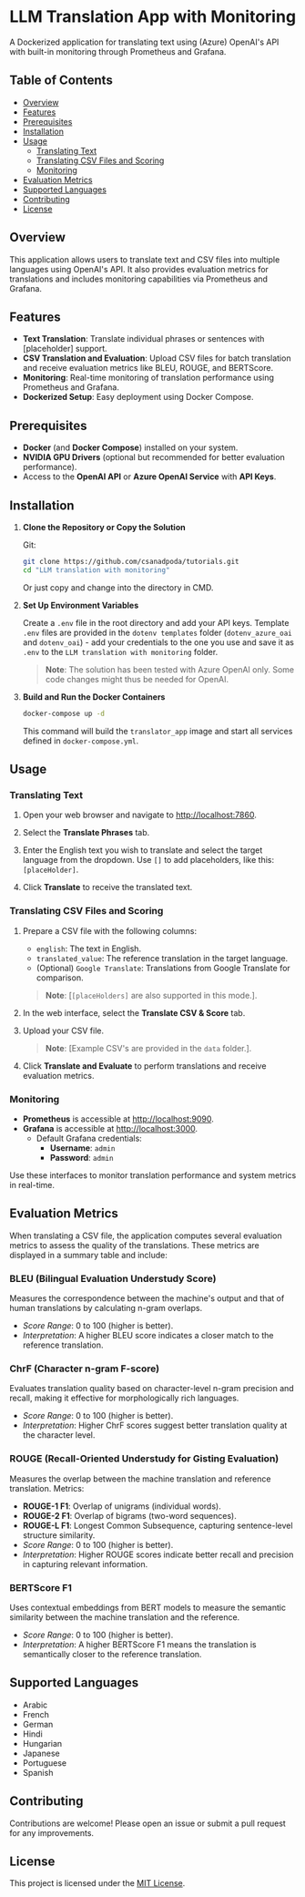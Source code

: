# LLM Translation App with Monitoring

A Dockerized application for translating text using (Azure) OpenAI's API with built-in monitoring through Prometheus and Grafana.

## Table of Contents

- [Overview](#overview)
- [Features](#features)
- [Prerequisites](#prerequisites)
- [Installation](#installation)
- [Usage](#usage)
  - [Translating Text](#translating-text)
  - [Translating CSV Files and Scoring](#translating-csv-files-and-scoring)
  - [Monitoring](#monitoring)
- [Evaluation Metrics](#evaluation-metrics)
- [Supported Languages](#supported-languages)
- [Contributing](#contributing)
- [License](#license)

## Overview

This application allows users to translate text and CSV files into multiple languages using OpenAI's API. It also provides evaluation metrics for translations and includes monitoring capabilities via Prometheus and Grafana.

## Features

- **Text Translation**: Translate individual phrases or sentences with [placeholder] support.
- **CSV Translation and Evaluation**: Upload CSV files for batch translation and receive evaluation metrics like BLEU, ROUGE, and BERTScore.
- **Monitoring**: Real-time monitoring of translation performance using Prometheus and Grafana.
- **Dockerized Setup**: Easy deployment using Docker Compose.

## Prerequisites

- **Docker** (and **Docker Compose**) installed on your system.
- **NVIDIA GPU Drivers** (optional but recommended for better evaluation performance).
- Access to the **OpenAI API** or **Azure OpenAI Service** with **API Keys**.

## Installation

1. **Clone the Repository or Copy the Solution**

   Git:
   ```bash
   git clone https://github.com/csanadpoda/tutorials.git
   cd "LLM translation with monitoring"
   ```

   Or just copy and change into the directory in CMD.

2. **Set Up Environment Variables**

   Create a `.env` file in the root directory and add your API keys. 
   Template `.env` files are provided in the `dotenv templates` folder (`dotenv_azure_oai` and `dotenv_oai`) - add your credentials to the one you use and save it as `.env` to the `LLM translation with monitoring` folder.

   > **Note**: The solution has been tested with Azure OpenAI only. Some code changes might thus be needed for OpenAI.

3. **Build and Run the Docker Containers**

   ```bash
   docker-compose up -d
   ```

   This command will build the `translator_app` image and start all services defined in `docker-compose.yml`.

## Usage

### Translating Text

1. Open your web browser and navigate to [http://localhost:7860](http://localhost:7860).

2. Select the **Translate Phrases** tab.

3. Enter the English text you wish to translate and select the target language from the dropdown. Use `[]` to add placeholders, like this: `[placeHolder]`.

4. Click **Translate** to receive the translated text.

### Translating CSV Files and Scoring

1. Prepare a CSV file with the following columns:

   - `english`: The text in English.
   - `translated_value`: The reference translation in the target language.
   - (Optional) `Google Translate`: Translations from Google Translate for comparison.
   
   > **Note**: [`[placeHolders]` are also supported in this mode.].

2. In the web interface, select the **Translate CSV & Score** tab.

3. Upload your CSV file.
   > **Note**: [Example CSV's are provided in the `data` folder.].

4. Click **Translate and Evaluate** to perform translations and receive evaluation metrics.

### Monitoring

- **Prometheus** is accessible at [http://localhost:9090](http://localhost:9090).
- **Grafana** is accessible at [http://localhost:3000](http://localhost:3000).
  - Default Grafana credentials:
    - **Username**: `admin`
    - **Password**: `admin`

Use these interfaces to monitor translation performance and system metrics in real-time.

## Evaluation Metrics

When translating a CSV file, the application computes several evaluation metrics to assess the quality of the translations. These metrics are displayed in a summary table and include:

### BLEU (Bilingual Evaluation Understudy Score)
Measures the correspondence between the machine's output and that of human translations by calculating n-gram overlaps.

- *Score Range*: 0 to 100 (higher is better).
- *Interpretation*: A higher BLEU score indicates a closer match to the reference translation.

### ChrF (Character n-gram F-score)
Evaluates translation quality based on character-level n-gram precision and recall, making it effective for morphologically rich languages.

- *Score Range*: 0 to 100 (higher is better).
- *Interpretation*: Higher ChrF scores suggest better translation quality at the character level.

### ROUGE (Recall-Oriented Understudy for Gisting Evaluation)

Measures the overlap between the machine translation and reference translation.
Metrics:

- **ROUGE-1 F1**: Overlap of unigrams (individual words).
- **ROUGE-2 F1**: Overlap of bigrams (two-word sequences).
- **ROUGE-L F1**: Longest Common Subsequence, capturing sentence-level structure similarity.
- *Score Range*: 0 to 100 (higher is better).
- *Interpretation*: Higher ROUGE scores indicate better recall and precision in capturing relevant information.

### BERTScore F1

Uses contextual embeddings from BERT models to measure the semantic similarity between the machine translation and the reference.

- *Score Range*: 0 to 100 (higher is better).
- *Interpretation*: A higher BERTScore F1 means the translation is semantically closer to the reference translation.

## Supported Languages

- Arabic
- French
- German
- Hindi
- Hungarian
- Japanese
- Portuguese
- Spanish

## Contributing

Contributions are welcome! Please open an issue or submit a pull request for any improvements.

## License

This project is licensed under the [MIT License](LICENSE).